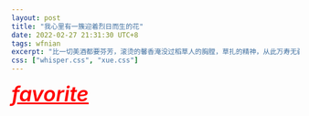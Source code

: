 ```yaml
---
layout: post
title: "我心里有一簇迎着烈日而生的花"
date: 2022-02-27 21:31:30 UTC+8
tags: wfnian
excerpt: "比一切美酒都要芬芳，滚烫的馨香淹没过稻草人的胸膛，草扎的精神，从此万寿无疆。"
css: ["whisper.css", "xue.css"]
---
```



<a style="color: red;font-size:36px;font-weight:600" href=""><i class=" material-icons">favorite</i>



